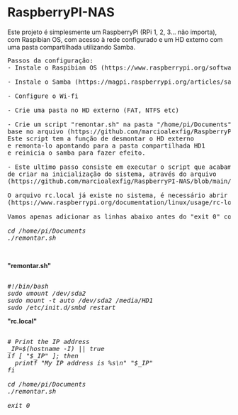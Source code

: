 # RaspberryPI-NAS

Este projeto é simplesmente um RaspberryPi (RPi 1, 2, 3... não importa), com Raspibian OS, com acesso à rede configurado e um HD externo com uma pasta compartilhada utilizando Samba.

<pre>
Passos da configuração:
- Instale o Raspibian OS (https://www.raspberrypi.org/software/)

- Instale o Samba (https://magpi.raspberrypi.org/articles/samba-file-server)

- Configure o Wi-fi

- Crie uma pasta no HD externo (FAT, NTFS etc)

- Crie um script "remontar.sh" na pasta "/home/pi/Documents" com 
base no arquivo (https://github.com/marcioalexfig/RaspberryPI-NAS/blob/main/remontar.sh). 
Este script tem a função de desmontar o HD externo 
e remonta-lo apontando para a pasta compartilhada HD1 
e reinicia o samba para fazer efeito.

- Este ultimo passo consiste em executar o script que acabamos 
de criar na inicialização do sistema, através do arquivo 
(https://github.com/marcioalexfig/RaspberryPI-NAS/blob/main/rc.local)

O arquivo rc.local já existe no sistema, é necessário abrir e editar 
(https://www.raspberrypi.org/documentation/linux/usage/rc-local.md).

Vamos apenas adicionar as linhas abaixo antes do "exit 0" conforme o exemplo mais abaixo.
<i>
cd /home/pi/Documents
./remontar.sh
</i>

</pre>

<b>"remontar.sh"</b>
<pre><i>
#!/bin/bash
sudo umount /dev/sda2
sudo mount -t auto /dev/sda2 /media/HD1
sudo /etc/init.d/smbd restart
</i></pre>

<b>"rc.local"</b>

<pre>
<i>
# Print the IP address
_IP=$(hostname -I) || true
if [ "$_IP" ]; then
  printf "My IP address is %s\n" "$_IP"
fi

cd /home/pi/Documents
./remontar.sh

exit 0
</i>
</pre>
